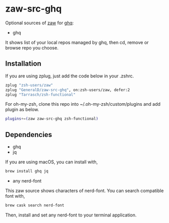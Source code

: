 # zaw-src-ghq

Optional sources of [zaw](https://github.com/zsh-users/zaw) for [ghq](https://github.com/motemen/ghq):

- ghq

It shows list of your local repos managed by ghq, then cd, remove or browse repo you choose.

## Installation

If you are using zplug, just add the code below in your .zshrc.

```zsh
zplug "zsh-users/zaw"
zplug "GeneralD/zaw-src-ghq", on:zsh-users/zaw, defer:2
zplug "Tarrasch/zsh-functional"
```

For oh-my-zsh, clone this repo into ~/.oh-my-zsh/custom/plugins and add plugin as below.

```zsh
plugins+=(zaw zaw-src-ghq zsh-functional)
```

## Dependencies

- ghq
- jq

If you are using macOS, you can install with,

```sh
brew install ghq jq
```

- any nerd-font

This zaw source shows characters of nerd-font.
You can search compatible font with,

```sh
brew cask search nerd-font
```

Then, install and set any nerd-font to your terminal application.
